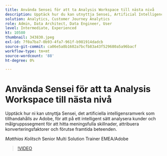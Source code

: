 ```yaml
---
title: Använda Sensei för att ta Analysis Workspace till nästa nivå
description: Upptäck hur du kan utnyttja Sensei, Artificial Intelligence Framework från Adobe, för att på ett intelligent sätt analysera kunder och målgruppssegment till ... (Beskrivningarna ska vara mellan 60 och 160 tecken)
solution: Analytics, Customer Journey Analytics
role: Admin, Data Architect, Data Engineer, User
level: Intermediate, Experienced
kt: 10580
thumbnail: 343830.jpeg
exl-id: 7f0a7ba7-0b93-4fa7-961f-b981914dadcb
source-git-commit: ca06e5a8b1602a7bcfb83a43f529680a5a96bacf
workflow-type: tm+mt
source-wordcount: '88'
ht-degree: 0%

---
```


# Använda Sensei för att ta Analysis Workspace till nästa nivå

Upptäck hur ni kan utnyttja Sensei, det artificiella intelligensramverk som tillhandahålls av Adobe, för att på ett intelligent sätt analysera kunder och målgruppssegment för att hitta meningsfulla skillnader, attribuera konverteringsfaktorer och förutse framtida beteenden.

*Matthias Kolitsch* Senior Multi Solution Trainer EMEA/Adobe

>[!VIDEO](https://video.tv.adobe.com/v/343830/?quality=12&learn=on)
